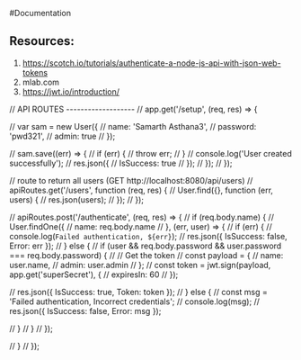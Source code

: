 #Documentation

## Resources: 
 1. https://scotch.io/tutorials/authenticate-a-node-js-api-with-json-web-tokens
 2. mlab.com
 3. https://jwt.io/introduction/



// API ROUTES -------------------
// app.get('/setup', (req, res) => {

//     var sam = new User({
//         name: 'Samarth Asthana3',
//         password: 'pwd321',
//         admin: true
//     });

//     sam.save((err) => {
//         if (err) {
//             throw err;
//         }
//         console.log('User created successfully');
//         res.json({
//             IsSuccess: true
//         });
//     });
// });


// route to return all users (GET http://localhost:8080/api/users)
// apiRoutes.get('/users', function (req, res) {
//     User.find({}, function (err, users) {
//         res.json(users);
//     });
// });

// apiRoutes.post('/authenticate', (req, res) => {
//     if (req.body.name) {
//         User.findOne({
//             name: req.body.name
//         }, (err, user) => {
//             if (err) {
//                 console.log(`Failed authentication, ${err}`);
//                 res.json({ IsSuccess: false, Error: err });
//             } else {
//                 if (user && req.body.password && user.password === req.body.password) {
//                     // Get the token 
//                     const payload = {
//                         name: user.name,
//                         admin: user.admin
//                     };
//                     const token = jwt.sign(payload, app.get('superSecret'), {
//                         expiresIn: 60
//                     });

//                     res.json({ IsSuccess: true, Token: token });
//                 } else {
//                     const msg = 'Failed authentication, Incorrect credentials';
//                     console.log(msg);
//                     res.json({ IsSuccess: false, Error: msg });

//                 }
//             }
//         });

//     }
// });
